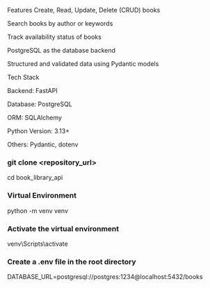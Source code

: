 Features
Create, Read, Update, Delete (CRUD) books

Search books by author or keywords

Track availability status of books

PostgreSQL as the database backend

Structured and validated data using Pydantic models


Tech Stack

Backend: FastAPI

Database: PostgreSQL

ORM: SQLAlchemy

Python Version: 3.13+

Others: Pydantic, dotenv


### git clone <repository_url>
cd book_library_api

### Virtual Environment
python -m venv venv

### Activate the virtual environment
venv\Scripts\activate

### Create a .env file in the root directory

DATABASE_URL=postgresql://postgres:1234@localhost:5432/books
